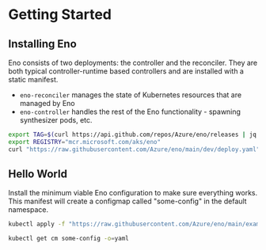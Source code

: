 # Getting Started

## Installing Eno

Eno consists of two deployments: the controller and the reconciler.
They are both typical controller-runtime based controllers and are installed with a static manifest.

- `eno-reconciler` manages the state of Kubernetes resources that are managed by Eno
- `eno-controller` handles the rest of the Eno functionality - spawning synthesizer pods, etc.

```bash
export TAG=$(curl https://api.github.com/repos/Azure/eno/releases | jq -r '.[0].name')
export REGISTRY="mcr.microsoft.com/aks/eno"
curl "https://raw.githubusercontent.com/Azure/eno/main/dev/deploy.yaml" | envsubst | kubectl apply -f -
```

## Hello World

Install the minimum viable Eno configuration to make sure everything works.
This manifest will create a configmap called "some-config" in the default namespace.

```bash
kubectl apply -f "https://raw.githubusercontent.com/Azure/eno/main/examples/minimal.yaml"
```

```bash
kubectl get cm some-config -o=yaml
```
